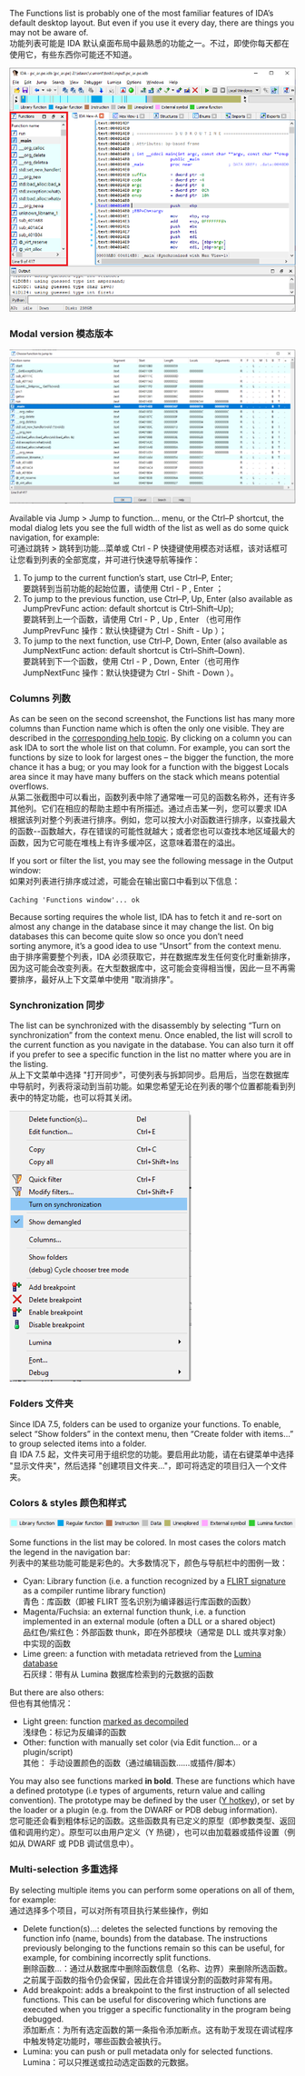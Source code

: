 The Functions list is probably one of the most familiar features of IDA’s default desktop layout. But even if you use it every day, there are things you may not be aware of.  
功能列表可能是 IDA 默认桌面布局中最熟悉的功能之一。不过，即使你每天都在使用它，有些东西你可能还不知道。

![](assets/2021/02/funclist_ida.png)

### Modal version 模态版本

![](assets/2021/02/funclist_modal-1024x551.png)

Available via Jump > Jump to function… menu, or the Ctrl–P shortcut, the modal dialog lets you see the full width of the list as well as do some quick navigation, for example:  
可通过跳转 > 跳转到功能...菜单或 Ctrl - P 快捷键使用模态对话框，该对话框可让您看到列表的全部宽度，并可进行快速导航等操作：

1.  To jump to the current function’s start, use Ctrl–P, Enter;  
    要跳转到当前功能的起始位置，请使用 Ctrl - P , Enter ；
2.  To jump to the previous function, use Ctrl–P, Up, Enter (also available as JumpPrevFunc action: default shortcut is Ctrl–Shift–Up);  
    要跳转到上一个函数，请使用 Ctrl - P , Up , Enter （也可用作 JumpPrevFunc 操作：默认快捷键为 Ctrl - Shift - Up ）；
3.  To jump to the next function, use Ctrl–P, Down, Enter (also available as JumpNextFunc action: default shortcut is Ctrl–Shift–Down).  
    要跳转到下一个函数，使用 Ctrl - P , Down, Enter（也可用作 JumpNextFunc 操作：默认快捷键为 Ctrl - Shift - Down ）。

### Columns 列数

As can be seen on the second screenshot, the Functions list has many more columns than Function name which is often the only one visible. They are described in the [corresponding help topic](https://www.hex-rays.com/products/ida/support/idadoc/586.shtml). By clicking on a column you can ask IDA to sort the whole list on that column. For example, you can sort the functions by size to look for largest ones – the bigger the function, the more chance it has a bug; or you may look for a function with the biggest Locals area since it may have many buffers on the stack which means potential overflows.  
从第二张截图中可以看出，函数列表中除了通常唯一可见的函数名称外，还有许多其他列。它们在相应的帮助主题中有所描述。通过点击某一列，您可以要求 IDA 根据该列对整个列表进行排序。例如，您可以按大小对函数进行排序，以查找最大的函数--函数越大，存在错误的可能性就越大；或者您也可以查找本地区域最大的函数，因为它可能在堆栈上有许多缓冲区，这意味着潜在的溢出。

If you sort or filter the list, you may see the following message in the Output window:  
如果对列表进行排序或过滤，可能会在输出窗口中看到以下信息：

`Caching 'Functions window'... ok`

Because sorting requires the whole list, IDA has to fetch it and re-sort on almost any change in the database since it may change the list. On big databases this can become quite slow so once you don’t need sorting anymore, it’s a good idea to use “Unsort” from the context menu.  
由于排序需要整个列表，IDA 必须获取它，并在数据库发生任何变化时重新排序，因为这可能会改变列表。在大型数据库中，这可能会变得相当慢，因此一旦不再需要排序，最好从上下文菜单中使用 "取消排序"。

### Synchronization 同步

The list can be synchronized with the disassembly by selecting “Turn on synchronization” from the context menu. Once enabled, the list will scroll to the current function as you navigate in the database. You can also turn it off if you prefer to see a specific function in the list no matter where you are in the listing.  
从上下文菜单中选择 "打开同步"，可使列表与拆卸同步。启用后，当您在数据库中导航时，列表将滚动到当前功能。如果您希望无论在列表的哪个位置都能看到列表中的特定功能，也可以将其关闭。

![](assets/2021/02/funclist_sync.png)

### Folders 文件夹

Since IDA 7.5, folders can be used to organize your functions. To enable, select “Show folders” in the context menu, then “Create folder with items…” to group selected items into a folder.  
自 IDA 7.5 起，文件夹可用于组织您的功能。要启用此功能，请在右键菜单中选择 "显示文件夹"，然后选择 "创建项目文件夹..."，即可将选定的项目归入一个文件夹。

### Colors & styles 颜色和样式

![](assets/2021/02/funclist_colors.png)

Some functions in the list may be colored. In most cases the colors match the legend in the navigation bar:  
列表中的某些功能可能是彩色的。大多数情况下，颜色与导航栏中的图例一致：

-   Cyan: Library function (i.e. a function recognized by a [FLIRT signature](https://www.hex-rays.com/products/ida/tech/flirt/) as a compiler runtime library function)  
    青色：库函数（即被 FLIRT 签名识别为编译器运行库函数的函数）
-   Magenta/Fuchsia: an external function thunk, i.e. a function implemented in an external module (often a DLL or a shared object)  
    品红色/紫红色：外部函数 thunk，即在外部模块（通常是 DLL 或共享对象）中实现的函数
-   Lime green: a function with metadata retrieved from the [Lumina database](https://www.hex-rays.com/products/ida/lumina/)  
    石灰绿：带有从 Lumina 数据库检索到的元数据的函数

But there are also others:  
但也有其他情况：

-   Light green: function [marked as decompiled](https://www.hex-rays.com/products/decompiler/manual/cmd_mark.shtml)  
    浅绿色：标记为反编译的函数
-   Other: function with manually set color (via Edit function… or a plugin/script)  
    其他： 手动设置颜色的函数（通过编辑函数......或插件/脚本）

You may also see functions marked **in bold**. These are functions which have a defined prototype (i.e types of arguments, return value and calling convention). The prototype may be defined by the user ([Y hotkey](https://www.hex-rays.com/products/ida/support/idadoc/1361.shtml)), or set by the loader or a plugin (e.g. from the DWARF or PDB debug information).  
您可能还会看到粗体标记的函数。这些函数具有已定义的原型（即参数类型、返回值和调用约定）。原型可以由用户定义（Y 热键），也可以由加载器或插件设置（例如从 DWARF 或 PDB 调试信息中）。

### Multi-selection 多重选择

By selecting multiple items you can perform some operations on all of them, for example:  
通过选择多个项目，可以对所有项目执行某些操作，例如

-   Delete function(s)…: deletes the selected functions by removing the function info (name, bounds) from the database. The instructions previously belonging to the functions remain so this can be useful, for example, for combining incorrectly split functions.  
    删除函数...：通过从数据库中删除函数信息（名称、边界）来删除所选函数。之前属于函数的指令仍会保留，因此在合并错误分割的函数时非常有用。
-   Add breakpoint: adds a breakpoint to the first instruction of all selected functions. This can be useful for discovering which functions are executed when you trigger a specific functionality in the program being debugged.  
    添加断点：为所有选定函数的第一条指令添加断点。这有助于发现在调试程序中触发特定功能时，哪些函数会被执行。
-   Lumina: you can push or pull metadata only for selected functions.  
    Lumina：可以只推送或拉动选定函数的元数据。